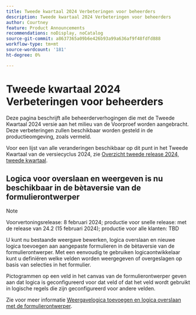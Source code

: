 ```yaml
---
title: Tweede kwartaal 2024 Verbeteringen voor beheerders
description: Tweede kwartaal 2024 Verbeteringen voor beheerders
author: Courtney
feature: Product Announcements
recommendations: noDisplay, noCatalog
source-git-commit: a8637365a09b6e426b93a99a636af9f48fdfd888
workflow-type: tm+mt
source-wordcount: '181'
ht-degree: 0%

---
```


# Tweede kwartaal 2024 Verbeteringen voor beheerders

Deze pagina beschrijft alle beheerderverhogingen die met de Tweede Kwartaal 2024 versie aan het milieu van de Voorproef worden aangebracht. Deze verbeteringen zullen beschikbaar worden gesteld in de productieomgeving, zoals vermeld.

Voor een lijst van alle veranderingen beschikbaar op dit punt in het Tweede Kwartaal van de versiecyclus 2024, zie [Overzicht tweede release 2024, tweede kwartaal](/help/quicksilver/product-announcements/product-releases/24-q2-release-activity/24-q2-release-overview.md).

<!--## Attribute mapping now available for organizations that have migrated to Adobe IMS

>[!NOTE]
>
>Preview release: February 22, 2024; Production for all customers: February 22, 2024

Workfront system administrators can now set up user attribute mapping for organization that have migrated to Adobe IMS. This allows user information to pass into Workfront from the organization's SSO (Single Sign-on) provider, so that the user's data does not have to be entered into both Workfront and the SSO provider.

Previously, this functionality was only available to organizations that had not yet been onboarded to Adobe IMS.

For instructions on configuring attribute mapping, see **Map user attributes in the Adobe unified experience** in the article [Map user attributes and auto-provision new users](/help/quicksilver/administration-and-setup/add-users/create-and-manage-users/map-user-attributes.md).-->

## Logica voor overslaan en weergeven is nu beschikbaar in de bètaversie van de formulierontwerper

>[!NOTE]
>
>Voorvertoningsrelease: 8 februari 2024; productie voor snelle release: met de release van 24.2 (15 februari 2024); productie voor alle klanten: TBD

U kunt nu bestaande weergave bewerken, logica overslaan en nieuwe logica toevoegen aan aangepaste formulieren in de bètaversie van de formulierontwerper. Met een eenvoudig te gebruiken logicaontwikkelaar kunt u definiëren welke velden worden weergegeven of overgeslagen op basis van selecties in het formulier.

Pictogrammen op een veld in het canvas van de formulierontwerper geven aan dat logica is geconfigureerd voor dat veld of dat het veld wordt gebruikt in logische regels die zijn geconfigureerd voor andere velden.

Zie voor meer informatie [Weergavelogica toevoegen en logica overslaan met de formulierontwerper](/help/quicksilver/administration-and-setup/customize-workfront/create-manage-custom-forms/form-designer/design-a-form/display-skip-logic-form-designer.md).